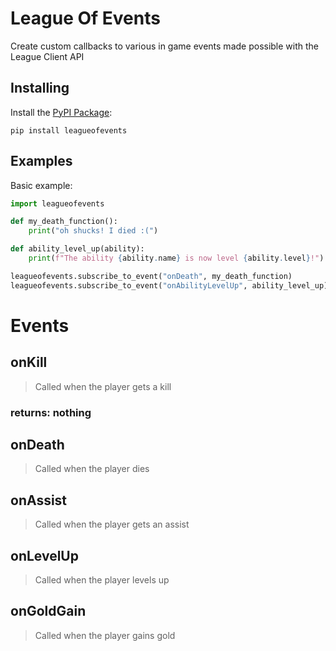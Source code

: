 League Of Events
================

Create custom callbacks to various in game events made possible with the League Client API

## Installing

Install the [PyPI Package](https://github.com/agroth01/LeagueOfEvents):

    pip install leagueofevents

## Examples
Basic example:
```py
import leagueofevents

def my_death_function():
    print("oh shucks! I died :(")

def ability_level_up(ability):
    print(f"The ability {ability.name} is now level {ability.level}!")

leagueofevents.subscribe_to_event("onDeath", my_death_function)
leagueofevents.subscribe_to_event("onAbilityLevelUp", ability_level_up)
```

# Events

## onKill
> Called when the player gets a kill
### returns: nothing

## onDeath
> Called when the player dies

## onAssist
> Called when the player gets an assist

## onLevelUp
> Called when the player levels up

## onGoldGain
> Called when the player gains gold
